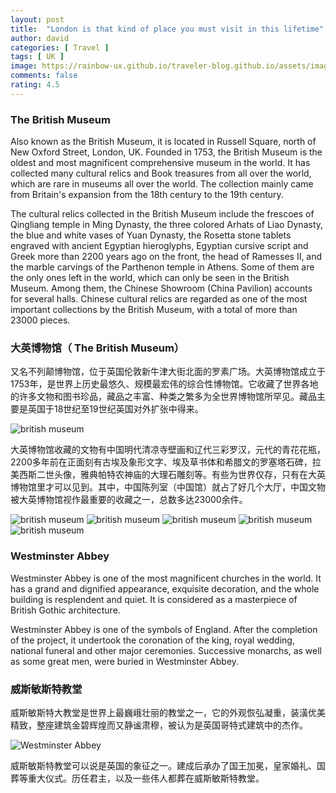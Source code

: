 ```yaml
---
layout: post
title:  "London is that kind of place you must visit in this lifetime"
author: david
categories: [ Travel ]
tags: [ UK ]
image: https://rainbow-ux.github.io/traveler-blog.github.io/assets/images/2013-05-14/2013-05-14-british-museum-cover.jpg
comments: false
rating: 4.5
---
```

### The British Museum
Also known as the British Museum, it is located in Russell Square, north of New Oxford Street, London, UK. Founded in 1753, the British Museum is the oldest and most magnificent comprehensive museum in the world. It has collected many cultural relics and Book treasures from all over the world, which are rare in museums all over the world. The collection mainly came from Britain's expansion from the 18th century to the 19th century.

The cultural relics collected in the British Museum include the frescoes of Qingliang temple in Ming Dynasty, the three colored Arhats of Liao Dynasty, the blue and white vases of Yuan Dynasty, the Rosetta stone tablets engraved with ancient Egyptian hieroglyphs, Egyptian cursive script and Greek more than 2200 years ago on the front, the head of Ramesses II, and the marble carvings of the Parthenon temple in Athens. Some of them are the only ones left in the world, which can only be seen in the British Museum. Among them, the Chinese Showroom (China Pavilion) accounts for several halls. Chinese cultural relics are regarded as one of the most important collections by the British Museum, with a total of more than 23000 pieces.

### 大英博物馆（ The British Museum）
又名不列颠博物馆，位于英国伦敦新牛津大街北面的罗素广场。大英博物馆成立于1753年，是世界上历史最悠久、规模最宏伟的综合性博物馆。它收藏了世界各地的许多文物和图书珍品，藏品之丰富、种类之繁多为全世界博物馆所罕见。藏品主要是英国于18世纪至19世纪英国对外扩张中得来。

![british museum](https://rainbow-ux.github.io/traveler-blog.github.io/assets/images/2013-05-14/2013-05-14-british-museum-01.jpg)

大英博物馆收藏的文物有中国明代清凉寺壁画和辽代三彩罗汉，元代的青花花瓶，2200多年前在正面刻有古埃及象形文字、埃及草书体和希腊文的罗塞塔石碑，拉美西斯二世头像，雅典帕特农神庙的大理石雕刻等。有些为世界仅存，只有在大英博物馆里才可以见到。其中，中国陈列室（中国馆）就占了好几个大厅，中国文物被大英博物馆视作最重要的收藏之一，总数多达23000余件。<br>

![british museum](https://rainbow-ux.github.io/traveler-blog.github.io/assets/images/2013-05-14/2013-05-14-london-03.jpg)
![british museum](https://rainbow-ux.github.io/traveler-blog.github.io/assets/images/2013-05-14/2013-05-14-london-04.jpg)
![british museum](https://rainbow-ux.github.io/traveler-blog.github.io/assets/images/2013-05-14/2013-05-14-london-05.jpg)
![british museum](https://rainbow-ux.github.io/traveler-blog.github.io/assets/images/2013-05-14/2013-05-14-london-06.jpg)
![british museum](https://rainbow-ux.github.io/traveler-blog.github.io/assets/images/2013-05-14/2013-05-14-london-07.jpg)

### Westminster Abbey
Westminster Abbey is one of the most magnificent churches in the world. It has a grand and dignified appearance, exquisite decoration, and the whole building is resplendent and quiet. It is considered as a masterpiece of British Gothic architecture.

Westminster Abbey is one of the symbols of England. After the completion of the project, it undertook the coronation of the king, royal wedding, national funeral and other major ceremonies. Successive monarchs, as well as some great men, were buried in Westminster Abbey.

### 威斯敏斯特教堂
威斯敏斯特大教堂是世界上最巍峨壮丽的教堂之一，它的外观恢弘凝重，装潢优美精致，整座建筑金碧辉煌而又静谧肃穆，被认为是英国哥特式建筑中的杰作。

![Westminster Abbey](https://rainbow-ux.github.io/traveler-blog.github.io/assets/images/2013-05-14/2013-05-14-london-02.jpg)

威斯敏斯特教堂可以说是英国的象征之一。建成后承办了国王加冕，皇家婚礼、国葬等重大仪式。历任君主，以及一些伟人都葬在威斯敏斯特教堂。


